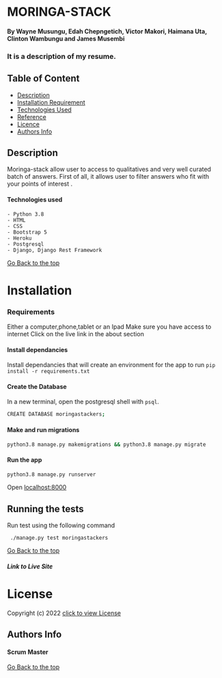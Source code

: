 # MORINGA-STACK

#### By Wayne Musungu, Edah Chepngetich, Victor Makori, Haimana Uta, Clinton Wambungu and James Musembi

### It is a description of my resume.

## Table of Content

- [Description](#Description)
- [Installation Requirement](#Installation)
- [Technologies Used](#Technologies-Used)
- [Reference](#Reference)
- [Licence](#LICENSE)
- [Authors Info](#Author-Info)

## Description

Moringa-stack allow user to access to qualitatives and very well curated batch of answers. First of all, it allows user to filter answers who fit with your points of interest . 

#### Technologies used
    - Python 3.8
    - HTML
    - CSS
    - Bootstrap 5
    - Heroku
    - Postgresql
    - Django, Django Rest Framework

[Go Back to the top](#MORINGA-STACK)

# Installation

### Requirements

Either a computer,phone,tablet or an Ipad
Make sure you have access to internet
Click on the live link in the about section 

#### Install dependancies
Install dependancies that will create an environment for the app to run
`pip install -r requirements.txt`

#### Create the Database
In a new terminal, open the postgresql shell with `psql`.
```bash
CREATE DATABASE moringastackers; 
```

#### Make and run migrations
```bash
python3.8 manage.py makemigrations && python3.8 manage.py migrate
```

#### Run the app
```bash
python3.8 manage.py runserver
```
Open [localhost:8000](http://127.0.0.1:8000/)

## Running the tests

Run test using the following command


```
 ./manage.py test moringastackers
```

[Go Back to the top](#MORINGA-STACK)


##### Link to Live Site

# License

Copyright (c) 2022 [click to view License](LICENSE)


## Authors Info
#### Scrum Master



[Go Back to the top](#MORINGA-STACK)